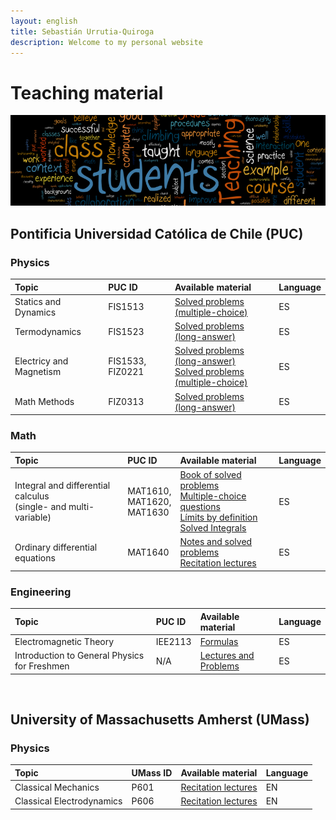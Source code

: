 ```yaml
---
layout: english
title: Sebastián Urrutia-Quiroga
description: Welcome to my personal website
---
```


# Teaching material

![Teaching](./teaching-wordle.png)

## Pontificia Universidad Católica de Chile (PUC)


### Physics

| Topic                   | PUC ID           | Available material | Language |
|:------------------------|:-----------------|:--------------------|:-------|
| Statics and Dynamics    | FIS1513          | [Solved problems (multiple-choice)](https://www.dropbox.com/sh/jptxqa2ywodvr4c/AABGBbOHDPiKliWBLpUCRRNMa?dl=0)              | ES |
| Termodynamics           | FIS1523          | [Solved problems (long-answer)](https://www.dropbox.com/sh/kgopmzlqrpoo1m3/AADgqD_jTaJLtbeLNAjdItwoa?dl=0)              | ES |
| Electricy and Magnetism | FIS1533, FIZ0221 | [Solved problems (long-answer)](https://www.dropbox.com/sh/nrivdp22yjrm1ty/AACE72RYfd_IK41C_CEGqXXMa?dl=0) <br> [Solved problems (multiple-choice)](https://www.dropbox.com/sh/8jsosnkipedsjzu/AADCEF60X6D43v4L7EHbnl9Xa?dl=0)              | ES |
| Math Methods            | FIZ0313          | [Solved problems (long-answer)](https://www.dropbox.com/sh/6ir2aq4x4180nyt/AABTnh9TeM9kckAfj8l2QnRaa?dl=0)              | ES |


### Math

| Topic                                                              | PUC ID                              | Available material | Language |
|:-------------------------------------------------------------------|:------------------------------------|:--------------------|:-------|
| Integral and differential calculus <br> (single- and multi-variable) | MAT1610, <br> MAT1620, <br> MAT1630 | [Book of solved problems](https://www.dropbox.com/sh/4ww3w5jqseu7o04/AADZo-SA-renedEqw8W3oSs0a?dl=0) <br> [Multiple-choice questions](https://www.dropbox.com/sh/qwpa4tkkto7u5fd/AADKCJBT_qx_pn0TvULv7uz2a?dl=0) <br> [Límits by definition](https://www.dropbox.com/sh/kass8j4xrjnh3kf/AAD5y038-aNrXTZUHxhRsjwWa?dl=0) <br> [Solved Integrals](https://www.dropbox.com/sh/5n800cc0v7560k1/AADKbUi90kb-_6fIaNGF2V_ya?dl=0)                                                  | ES |
| Ordinary differential equations                                    | MAT1640                             | [Notes and solved problems](https://www.dropbox.com/sh/zq4fkmwmxigexr2/AADRFvu3eEmUyDRAj8v1aNmia?dl=0) <br> [Recitation lectures](https://www.dropbox.com/sh/72ct9qa5f846858/AAAE7_nZXPi0oMfpMcVXfyFea?dl=0)   | ES |


### Engineering

| Topic                                        | PUC ID  | Available material | Language |
|:---------------------------------------------|:--------|:-------------------|:---------|
| Electromagnetic Theory                       | IEE2113 | [Formulas](https://www.dropbox.com/sh/qrighpyotsosq47/AABXi3OyR3yoOV9_sq6cWFXva?dl=0)                | ES |
| Introduction to General Physics for Freshmen | N/A     | [Lectures and Problems](https://www.dropbox.com/sh/dc5tldkon779our/AAAoypjCQS8IFit57F57SJkka?dl=0)                | ES |


<br>


## University of Massachusetts Amherst (UMass)


### Physics

| Topic                     | UMass ID | Available material | Language |
|:--------------------------|:---------|:-------------------|:---------|
| Classical Mechanics       | P601     | [Recitation lectures](https://www.dropbox.com/sh/i0m1ifbn2v43yxg/AACN_ZsfqW_PlGzXXc8Lvmbpa?dl=0)        | EN |
| Classical Electrodynamics | P606     | [Recitation lectures](https://www.dropbox.com/sh/p2etlpea3kfl8iw/AABgyEY6JWIslZW7ozrFI_EDa?dl=0)        | EN |
